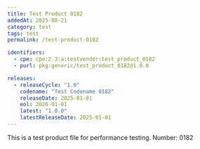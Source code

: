 ```yaml
---
title: Test Product 0182
addedAt: 2025-08-21
category: test
tags: test
permalink: /test-product-0182

identifiers:
  - cpe: cpe:2.3:a:testvendor:test_product_0182
  - purl: pkg:generic/test_product_0182@1.0.0

releases:
  - releaseCycle: "1.0"
    codename: "Test Codename 0182"
    releaseDate: 2025-01-01
    eol: 2026-01-01
    latest: "1.0.0"
    latestReleaseDate: 2025-01-01
---
```


This is a test product file for performance testing. Number: 0182
